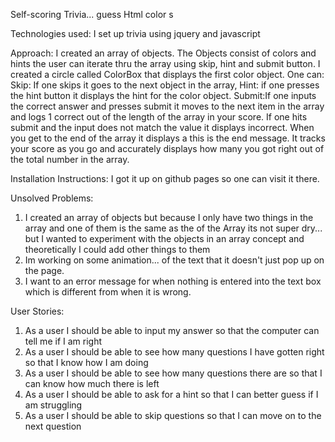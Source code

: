 Self-scoring Trivia... guess Html color s

Technologies used: I set up trivia using jquery and javascript

Approach: I created an array of objects. The Objects consist of colors and hints the user can iterate thru the array using skip, hint and submit button. I created a circle called ColorBox that displays the first color object. One can:
 Skip: If one skips it goes to the next object in the array,
 Hint: if one presses the hint button it displays the hint for the color object.
 Submit:If one inputs the correct answer and presses submit it moves to the next item in the array and logs 1 correct out of the length of the array in your score. If one hits submit and the input does not match the value it displays incorrect.
When you get to the end of the array it displays a this is the end message. It tracks your score as you go and accurately displays how many you got right out of the total number in the array.

Installation Instructions: I got it up on github pages so one can visit it there.

Unsolved Problems:
1. I created an array of objects but because I only have two things in the array and one of them is the same as the  of the Array its not super dry... but I wanted to experiment with the objects in an array concept and theoretically I could add other things to them
2. Im working on some animation... of the text that it doesn't just pop up on the page.
3. I want to an error message for when nothing is entered into the text box which is different from when it is wrong.


User Stories:
1. As a user I should be able to input my answer so that the computer can tell me if I am right
2. As a user I should be able to see how many questions I have gotten right so that I know how I am doing
3. As a user I should be able to see how many questions there are so that I can know how much there is left
4. As a user I should be able to ask for a hint so that I can better guess if I am struggling
5. As a user I should be able to skip questions so that I can move on to the next question
